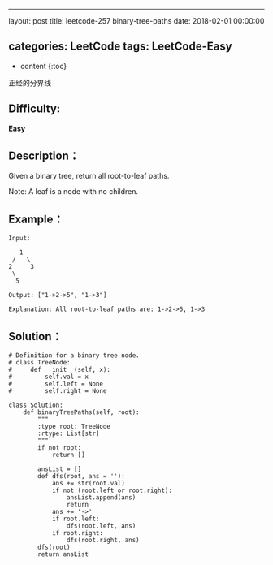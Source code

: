 
---
layout: post
title:  leetcode-257 binary-tree-paths
date:   2018-02-01 00:00:00

categories: LeetCode
tags: LeetCode-Easy
---

* content
{:toc}

正经的分界线





## Difficulty:

**Easy**

## Description：

Given a binary tree, return all root-to-leaf paths.

Note: A leaf is a node with no children.

## Example：

```
Input:

   1
 /   \
2     3
 \
  5

Output: ["1->2->5", "1->3"]

Explanation: All root-to-leaf paths are: 1->2->5, 1->3
```

## Solution：

```
# Definition for a binary tree node.
# class TreeNode:
#     def __init__(self, x):
#         self.val = x
#         self.left = None
#         self.right = None

class Solution:
    def binaryTreePaths(self, root):
        """
        :type root: TreeNode
        :rtype: List[str]
        """
        if not root:
            return []
        
        ansList = [] 
        def dfs(root, ans = ''):
            ans += str(root.val)
            if not (root.left or root.right):
                ansList.append(ans)
                return
            ans += '->'
            if root.left:
                dfs(root.left, ans)
            if root.right:
                dfs(root.right, ans)
        dfs(root)
        return ansList
```